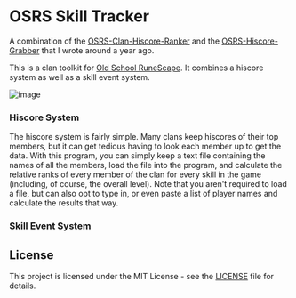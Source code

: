 # OSRS Skill Tracker

A combination of the [OSRS-Clan-Hiscore-Ranker](https://github.com/WeaverDyl/OSRS-Clan-Hiscore-Ranker) and the [OSRS-Hiscore-Grabber](https://github.com/WeaverDyl/OSRS-Hiscore-Grabber) that I wrote around a year ago. 

This is a clan toolkit for [Old School RuneScape](https://oldschool.runescape.com/). It combines a hiscore system as well as a skill event system.

![image](https://i.imgur.com/CsqjiQZ.png)

### Hiscore System
The hiscore system is fairly simple. Many clans keep hiscores of their top members, but it can get tedious having to look each member up to get the data. With this program, you can simply keep a text file containing the names of all the members, load the file into the program, and calculate the relative ranks of every member of the clan for every skill in the game (including, of course, the overall level). Note that you aren't required to load a file, but can also opt to type in, or even paste a list of player names and calculate the results that way.

### Skill Event System



## License
This project is licensed under the MIT License - see the [LICENSE](LICENSE) file for details.